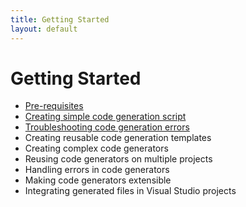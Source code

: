 ```yaml
---
title: Getting Started
layout: default
---
```

# Getting Started

- [Pre-requisites](./tutorial/pre-requisites.html)
- [Creating simple code generation script](./tutorial/creating-simple-code-generation-script.html)
- [Troubleshooting code generation errors](./tutorial/troubleshooting-code-generation-errors.html)
- Creating reusable code generation templates
- Creating complex code generators
- Reusing code generators on multiple projects
- Handling errors in code generators
- Making code generators extensible 
- Integrating generated files in Visual Studio projects